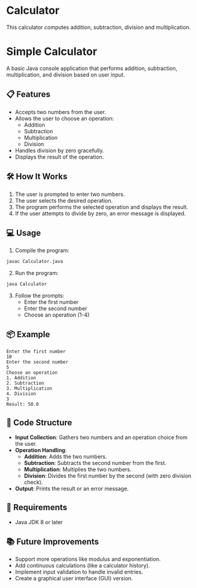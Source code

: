 # Calculator
This calculator computes addition, subtraction, division and multiplication.

# Simple Calculator

A basic Java console application that performs addition, subtraction, multiplication, and division based on user input.

## 📋 Features

- Accepts two numbers from the user.
- Allows the user to choose an operation:
  - Addition
  - Subtraction
  - Multiplication
  - Division
- Handles division by zero gracefully.
- Displays the result of the operation.

## 🛠️ How It Works

1. The user is prompted to enter two numbers.
2. The user selects the desired operation.
3. The program performs the selected operation and displays the result.
4. If the user attempts to divide by zero, an error message is displayed.

## 💻 Usage

1. Compile the program:

```bash
javac Calculator.java
```

2. Run the program:

```bash
java Calculator
```

3. Follow the prompts:
   - Enter the first number
   - Enter the second number
   - Choose an operation (1-4)

## 📦 Example

```
Enter the first number
10
Enter the second number
5
Choose an operation
1. Addition
2. Subtraction
3. Multiplication
4. Division
3
Result: 50.0
```

## 📄 Code Structure

- **Input Collection**: Gathers two numbers and an operation choice from the user.
- **Operation Handling**:
  - **Addition**: Adds the two numbers.
  - **Subtraction**: Subtracts the second number from the first.
  - **Multiplication**: Multiplies the two numbers.
  - **Division**: Divides the first number by the second (with zero division check).
- **Output**: Prints the result or an error message.

## 🧹 Requirements

- Java JDK 8 or later

## 📚 Future Improvements

- Support more operations like modulus and exponentiation.
- Add continuous calculations (like a calculator history).
- Implement input validation to handle invalid entries.
- Create a graphical user interface (GUI) version.
